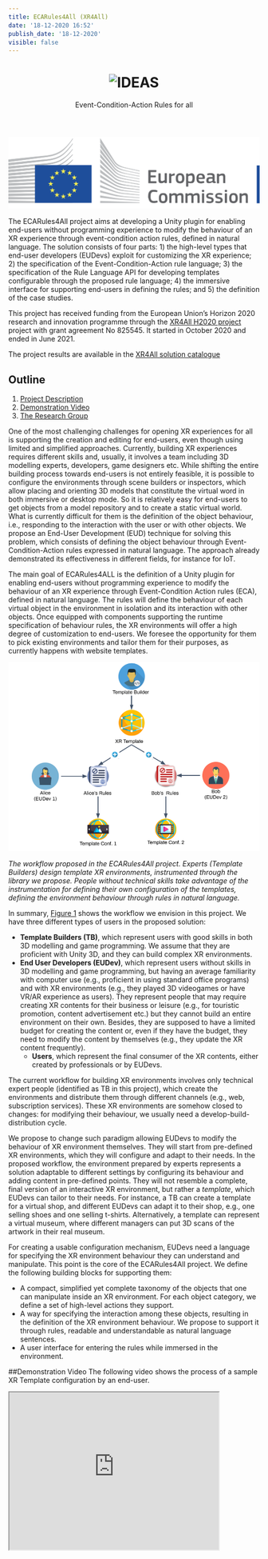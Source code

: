 ```yaml
---
title: ECARules4All (XR4All)
date: '18-12-2020 16:52'
publish_date: '18-12-2020'
visible: false
---
```


<div style="text-align: center">
<header>
<h1><img src="https://cg3hci.dmi.unica.it/lab/user/pages/04.projects/07.ECARules4All/img/ecalogo.png" alt="IDEAS"> </h1>
<p>Event-Condition-Action Rules for all</p>
</header>
</div>

![EU Commission Logo](img/eu-commission.png)

The ECARules4All project aims at developing a Unity plugin for enabling end-users without programming
experience to modify the behaviour of an XR experience through event-condition action
rules, defined in natural language. The solution consists of four parts: 1) the high-level types that end-user developers (EUDevs) exploit for customizing the XR experience; 2) the specification of the Event-Condition-Action rule language; 3) the specification of the Rule Language API for developing templates configurable through the proposed rule language; 4) the immersive interface for supporting end-users in defining the rules; and 5) the definition of the case studies.

This project has received funding from the European Union’s Horizon 2020 research and innovation programme through the [XR4All H2020 project](https://xr4all.eu) project with grant agreement No 825545.
It started in October 2020 and ended in June 2021.

The project results are available in the [XR4All solution catalogue](https://dev.xr4all.eu/product/ecarules4all-vr-for-everyone/)

## Outline
1. [Project Description](#obiettivi)
2. [Demonstration Video](#video)
3. [The Research Group](#gruppo)

<a id="obiettivi"></a>

One of the most challenging challenges for opening XR experiences for all is supporting the creation and editing for end-users, even though using limited and simplified approaches. Currently, building XR experiences requires different skills and, usually, it involves a team including 3D modelling experts, developers, game designers etc. While shifting the entire building process towards end-users is not entirely feasible, it is possible to configure the environments through scene builders or inspectors, which allow placing and orienting 3D models that constitute the virtual word in both immersive or desktop mode. So it is relatively easy for end-users to get objects from a model repository and to create a static virtual world.  What is currently difficult for them is the definition of the object behaviour, i.e., responding to the interaction with the user or with other objects. We propose an End-User Development (EUD) technique for solving this problem, which consists of defining the object behaviour through  Event-Condition-Action rules expressed in natural language. The approach already demonstrated its effectiveness in different fields, for instance for IoT.

The main goal of ECARules4ALL is the definition of a Unity plugin for enabling end-users without programming experience to modify the behaviour of an XR experience through Event-Condition Action rules (ECA), defined in natural language.  The rules will define the behaviour of each virtual object in the environment in isolation and its interaction with other objects. Once equipped with components supporting the runtime specification of behaviour rules, the XR environments will offer a high degree of customization to end-users. We foresee the opportunity for them to pick existing environments and tailor them for their purposes, as currently happens with website templates.

<a id="figura1"></a>

![Figure 1](img/workflow.png)

*The workflow proposed in the ECARules4All project. Experts (Template Builders) design template XR environments, instrumented through the library we propose. People without technical skills take advantage of the instrumentation for defining their own configuration of the templates, defining the environment behaviour through rules in natural language.*

In summary, [Figure 1](#figura1) shows the workflow we envision in this project. We have three different types of users in the proposed solution:
 *  **Template Builders (TB)**, which represent users with good skills in both 3D modelling and game programming. We assume that they are proficient with Unity 3D, and they can build complex XR environments. 
* **End User Developers (EUDev)**, which represent users without skills in 3D modelling and game programming, but having an average familiarity with computer use (e.g., proficient in using standard office programs) and with XR environments (e.g., they played 3D videogames or have VR/AR experience as users). They represent people that may require creating XR contents for their business or leisure (e.g., for touristic promotion, content advertisement etc.) but they cannot build an entire environment on their own.  Besides, they are supposed to have a limited budget for creating the content or, even if they have the budget, they need to modify the content by themselves (e.g., they update the XR content frequently). 
  * **Users**, which represent the final consumer of the XR contents, either created by professionals or by EUDevs.

The current workflow for building XR environments involves only technical expert people (identified as TB in this project), which create the environments and distribute them through different channels (e.g., web, subscription services). These XR environments are somehow closed to changes: for modifying their behaviour, we usually need a develop-build-distribution cycle.

We propose to change such paradigm allowing EUDevs to modify the behaviour of XR environment themselves. They will start from pre-defined XR environments, which they will configure and adapt to their needs. In the proposed workflow, the environment prepared by experts represents a solution adaptable to different settings by configuring its behaviour and adding content in pre-defined points. They will not resemble a complete, final version of an interactive XR environment, but rather a _template_, which EUDevs can tailor to their needs. For instance, a TB can create a template for a virtual shop, and different EUDevs can adapt it to their shop, e.g., one selling shoes and one selling t-shirts. Alternatively, a template can represent a virtual museum, where different managers can put 3D scans of the artwork in their real museum.

For creating a usable configuration mechanism, EUDevs need a language for specifying the XR environment behaviour they can understand and manipulate. This point is the core of the ECARules4All project. We  define the following building blocks for supporting them:


* A compact, simplified yet complete taxonomy of the objects that one can manipulate inside an XR environment. For each object category, we define a set of high-level actions they support.
* A way for specifying the interaction among these objects, resulting in the definition of the XR environment behaviour. We propose to support it through rules, readable and understandable as natural language sentences.
* A user interface for entering the rules while immersed in the environment.

<a id="video"></a>

##Demonstration Video
The following video shows the process of a sample XR Template configuration by an end-user.

<iframe width="420" height="315" src="https://www.youtube.com/embed/lQBSsNolP3w"></iframe>




